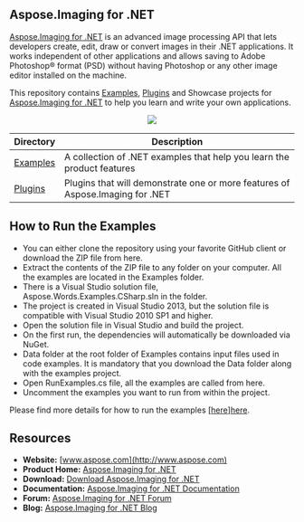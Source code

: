 ## Aspose.Imaging for .NET

[Aspose.Imaging for .NET](https://products.aspose.com/imaging/net) is an advanced image processing API that lets developers create, edit, draw or convert images in their .NET applications. It works independent of other applications and allows saving to Adobe Photoshop® format (PSD) without having Photoshop or any other image editor installed on the machine.

This repository contains [Examples](Examples), [Plugins](https://docs.aspose.com/display/imagingnet/Plugins) and Showcase projects for [Aspose.Imaging for .NET](https://products.aspose.com/imaging/net) to help you learn and write your own applications.

<p align="center">
  <a title="Download ZIP" href="https://github.com/aspose-imaging/Aspose.Imaging-for-.NET/archive/master.zip">
     <img src="http://i.imgur.com/hwNhrGZ.png" />
  </a>
</p>

Directory | Description
--------- | -----------
[Examples](Examples)  | A collection of .NET examples that help you learn the product features
[Plugins](Plugins)  | Plugins that will demonstrate one or more features of Aspose.Imaging for .NET

## How to Run the Examples
- You can either clone the repository using your favorite GitHub client or download the ZIP file from here.
- Extract the contents of the ZIP file to any folder on your computer. All the examples are located in the Examples folder.
- There is a Visual Studio solution file, Aspose.Words.Examples.CSharp.sln in the folder.
- The project is created in Visual Studio 2013, but the solution file is compatible with Visual Studio 2010 SP1 and higher.
- Open the solution file in Visual Studio and build the project.
- On the first run, the dependencies will automatically be downloaded via NuGet.
- Data folder at the root folder of Examples contains input files used in code examples. It is mandatory that you download the Data folder along with the examples project.
- Open RunExamples.cs file, all the examples are called from here.
- Uncomment the examples you want to run from within the project.

Please find more details for how to run the examples [[here]][here]. 

## Resources

+ **Website:** [www.aspose.com](http://www.aspose.com)
+ **Product Home:** [Aspose.Imaging for .NET](https://products.aspose.com/imaging/net)
+ **Download:** [Download Aspose.Imaging for .NET](https://www.nuget.org/packages/Aspose.imaging/)
+ **Documentation:** [Aspose.Imaging for .NET Documentation](https://docs.aspose.com/display/imagingnet/Home)
+ **Forum:** [Aspose.Imaging for .NET Forum](https://products.aspose.com/imaging)
+ **Blog:** [Aspose.Imaging for .NET Blog](https://blog.aspose.com/category/aspose-products/aspose.imaging-product-family/)

[here]: https://docs.aspose.com/display/imagingnet/How+to+Run+the+Examples "here"